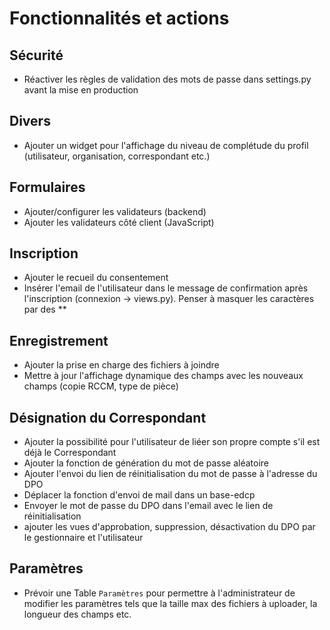 # Fonctionnalités et actions

## Sécurité

- Réactiver les règles de validation des mots de passe dans settings.py avant la mise en production

## Divers

- Ajouter un widget pour l'affichage du niveau de complétude du profil (utilisateur, organisation, correspondant etc.)

## Formulaires

- Ajouter/configurer les validateurs (backend)
- Ajouter les validateurs côté client (JavaScript)

## Inscription

- Ajouter le recueil du consentement
- Insérer l'email de l'utilisateur dans le message de confirmation après l'inscription (connexion -> views.py). Penser à masquer les caractères par des **

## Enregistrement

- Ajouter la prise en charge des fichiers à joindre
- Mettre à jour l'affichage dynamique des champs avec les nouveaux champs (copie RCCM, type de pièce)

## Désignation du Correspondant

- Ajouter la possibilité pour l'utilisateur de liéer son propre compte s'il est déjà le Correspondant
- Ajouter la fonction de génération du mot de passe aléatoire
- Ajouter l'envoi du lien de réinitialisation du mot de passe à l'adresse du DPO
- Déplacer la fonction d'envoi de mail dans un base-edcp
- Envoyer le mot de passe du DPO dans l'email avec le lien de réinitialisation
- ajouter les vues d'approbation, suppression, désactivation du DPO par le gestionnaire et l'utilisateur

## Paramètres

- Prévoir une Table `Paramètres` pour permettre à l'administrateur de modifier les paramètres tels que la taille max des fichiers à uploader, la longueur des champs etc.
